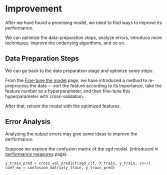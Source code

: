 # Improvement

After we have found a promising model, we
need to find ways to improve its performance.

We can optimize the data-preparation steps, analyze errors,
introduce more techniques, improve the underlying algorithms,
and so on.

## Data Preparation Steps

We can go back to the data preparation stage and optimize
some steps.

From the [Fine-tune the model](./fine_tune_the_model.md) page,
we have introduced a method to re-preprocess the data --
sort the feature according to its importance, take
the feature number as a hyperparameter, and then fine-tune
this hyperparameter with cross-validation.

After that, retrain the model with the optimized features.

## Error Analysis

Analyzing the output errors may give some ideas to
improve the performance.

Suppose we explore the confusion matrix of the sgd model.
(introduced in [performance measures](./performance_measures.md) page).

```python
y_train_pred = cross_val_predict(sgd_clf, X_train, y_train, cv=3)
conf_mx = confusion_matrix(y_train, y_train_pred)
```
